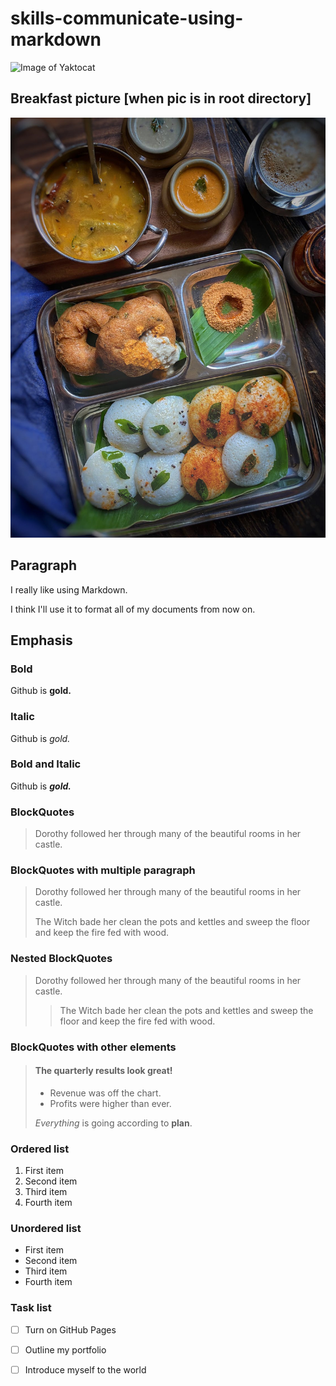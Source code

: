 # skills-communicate-using-markdown
![Image of Yaktocat](https://octodex.github.com/images/yaktocat.png)

## Breakfast picture [when pic is in root directory]
![Image of Breakfast](pic1.jpeg)

## Paragraph
I really like using Markdown.

I think I'll use it to format all of my documents from now on.

## Emphasis
### Bold
Github is **gold.**

### Italic
Github is *gold.*

### Bold and Italic
Github is ***gold.***

### BlockQuotes
> Dorothy followed her through many of the beautiful rooms in her castle.

### BlockQuotes with multiple paragraph
> Dorothy followed her through many of the beautiful rooms in her castle.
>
> The Witch bade her clean the pots and kettles and sweep the floor and keep the fire fed with wood.

### Nested BlockQuotes
> Dorothy followed her through many of the beautiful rooms in her castle.
>
>> The Witch bade her clean the pots and kettles and sweep the floor and keep the fire fed with wood.

### BlockQuotes with other elements
> #### The quarterly results look great!
>
> - Revenue was off the chart.
> - Profits were higher than ever.
>
>  *Everything* is going according to **plan**.

### Ordered list
1. First item
2. Second item
3. Third item
4. Fourth item

### Unordered list
- First item
- Second item
- Third item
- Fourth item

### Task list
- [ ] Turn on GitHub Pages
- [ ] Outline my portfolio
- [ ] Introduce myself to the world



















